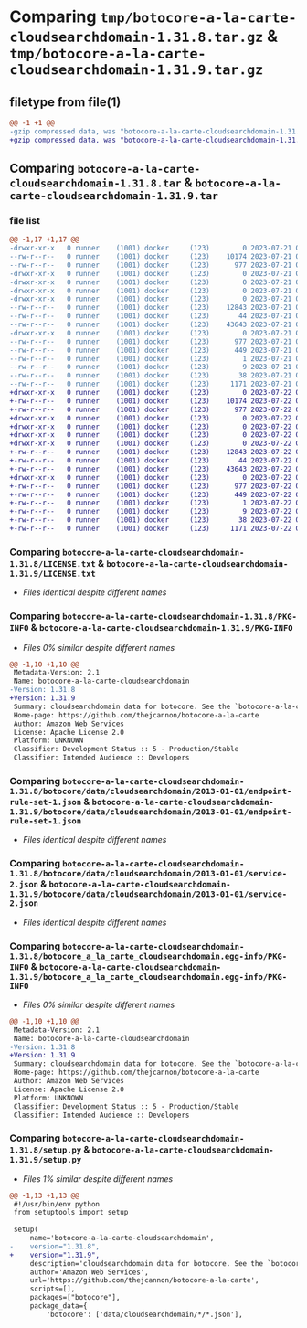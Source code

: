 # Comparing `tmp/botocore-a-la-carte-cloudsearchdomain-1.31.8.tar.gz` & `tmp/botocore-a-la-carte-cloudsearchdomain-1.31.9.tar.gz`

## filetype from file(1)

```diff
@@ -1 +1 @@
-gzip compressed data, was "botocore-a-la-carte-cloudsearchdomain-1.31.8.tar", last modified: Fri Jul 21 01:21:12 2023, max compression
+gzip compressed data, was "botocore-a-la-carte-cloudsearchdomain-1.31.9.tar", last modified: Sat Jul 22 01:20:16 2023, max compression
```

## Comparing `botocore-a-la-carte-cloudsearchdomain-1.31.8.tar` & `botocore-a-la-carte-cloudsearchdomain-1.31.9.tar`

### file list

```diff
@@ -1,17 +1,17 @@
-drwxr-xr-x   0 runner    (1001) docker     (123)        0 2023-07-21 01:21:12.898771 botocore-a-la-carte-cloudsearchdomain-1.31.8/
--rw-r--r--   0 runner    (1001) docker     (123)    10174 2023-07-21 01:21:12.000000 botocore-a-la-carte-cloudsearchdomain-1.31.8/LICENSE.txt
--rw-r--r--   0 runner    (1001) docker     (123)      977 2023-07-21 01:21:12.898771 botocore-a-la-carte-cloudsearchdomain-1.31.8/PKG-INFO
-drwxr-xr-x   0 runner    (1001) docker     (123)        0 2023-07-21 01:21:12.898771 botocore-a-la-carte-cloudsearchdomain-1.31.8/botocore/
-drwxr-xr-x   0 runner    (1001) docker     (123)        0 2023-07-21 01:21:12.898771 botocore-a-la-carte-cloudsearchdomain-1.31.8/botocore/data/
-drwxr-xr-x   0 runner    (1001) docker     (123)        0 2023-07-21 01:21:12.898771 botocore-a-la-carte-cloudsearchdomain-1.31.8/botocore/data/cloudsearchdomain/
-drwxr-xr-x   0 runner    (1001) docker     (123)        0 2023-07-21 01:21:12.898771 botocore-a-la-carte-cloudsearchdomain-1.31.8/botocore/data/cloudsearchdomain/2013-01-01/
--rw-r--r--   0 runner    (1001) docker     (123)    12843 2023-07-21 01:21:06.000000 botocore-a-la-carte-cloudsearchdomain-1.31.8/botocore/data/cloudsearchdomain/2013-01-01/endpoint-rule-set-1.json
--rw-r--r--   0 runner    (1001) docker     (123)       44 2023-07-21 01:21:06.000000 botocore-a-la-carte-cloudsearchdomain-1.31.8/botocore/data/cloudsearchdomain/2013-01-01/examples-1.json
--rw-r--r--   0 runner    (1001) docker     (123)    43643 2023-07-21 01:21:06.000000 botocore-a-la-carte-cloudsearchdomain-1.31.8/botocore/data/cloudsearchdomain/2013-01-01/service-2.json
-drwxr-xr-x   0 runner    (1001) docker     (123)        0 2023-07-21 01:21:12.898771 botocore-a-la-carte-cloudsearchdomain-1.31.8/botocore_a_la_carte_cloudsearchdomain.egg-info/
--rw-r--r--   0 runner    (1001) docker     (123)      977 2023-07-21 01:21:12.000000 botocore-a-la-carte-cloudsearchdomain-1.31.8/botocore_a_la_carte_cloudsearchdomain.egg-info/PKG-INFO
--rw-r--r--   0 runner    (1001) docker     (123)      449 2023-07-21 01:21:12.000000 botocore-a-la-carte-cloudsearchdomain-1.31.8/botocore_a_la_carte_cloudsearchdomain.egg-info/SOURCES.txt
--rw-r--r--   0 runner    (1001) docker     (123)        1 2023-07-21 01:21:12.000000 botocore-a-la-carte-cloudsearchdomain-1.31.8/botocore_a_la_carte_cloudsearchdomain.egg-info/dependency_links.txt
--rw-r--r--   0 runner    (1001) docker     (123)        9 2023-07-21 01:21:12.000000 botocore-a-la-carte-cloudsearchdomain-1.31.8/botocore_a_la_carte_cloudsearchdomain.egg-info/top_level.txt
--rw-r--r--   0 runner    (1001) docker     (123)       38 2023-07-21 01:21:12.898771 botocore-a-la-carte-cloudsearchdomain-1.31.8/setup.cfg
--rw-r--r--   0 runner    (1001) docker     (123)     1171 2023-07-21 01:21:12.000000 botocore-a-la-carte-cloudsearchdomain-1.31.8/setup.py
+drwxr-xr-x   0 runner    (1001) docker     (123)        0 2023-07-22 01:20:16.156772 botocore-a-la-carte-cloudsearchdomain-1.31.9/
+-rw-r--r--   0 runner    (1001) docker     (123)    10174 2023-07-22 01:20:15.000000 botocore-a-la-carte-cloudsearchdomain-1.31.9/LICENSE.txt
+-rw-r--r--   0 runner    (1001) docker     (123)      977 2023-07-22 01:20:16.156772 botocore-a-la-carte-cloudsearchdomain-1.31.9/PKG-INFO
+drwxr-xr-x   0 runner    (1001) docker     (123)        0 2023-07-22 01:20:16.156772 botocore-a-la-carte-cloudsearchdomain-1.31.9/botocore/
+drwxr-xr-x   0 runner    (1001) docker     (123)        0 2023-07-22 01:20:16.156772 botocore-a-la-carte-cloudsearchdomain-1.31.9/botocore/data/
+drwxr-xr-x   0 runner    (1001) docker     (123)        0 2023-07-22 01:20:16.156772 botocore-a-la-carte-cloudsearchdomain-1.31.9/botocore/data/cloudsearchdomain/
+drwxr-xr-x   0 runner    (1001) docker     (123)        0 2023-07-22 01:20:16.156772 botocore-a-la-carte-cloudsearchdomain-1.31.9/botocore/data/cloudsearchdomain/2013-01-01/
+-rw-r--r--   0 runner    (1001) docker     (123)    12843 2023-07-22 01:20:09.000000 botocore-a-la-carte-cloudsearchdomain-1.31.9/botocore/data/cloudsearchdomain/2013-01-01/endpoint-rule-set-1.json
+-rw-r--r--   0 runner    (1001) docker     (123)       44 2023-07-22 01:20:09.000000 botocore-a-la-carte-cloudsearchdomain-1.31.9/botocore/data/cloudsearchdomain/2013-01-01/examples-1.json
+-rw-r--r--   0 runner    (1001) docker     (123)    43643 2023-07-22 01:20:09.000000 botocore-a-la-carte-cloudsearchdomain-1.31.9/botocore/data/cloudsearchdomain/2013-01-01/service-2.json
+drwxr-xr-x   0 runner    (1001) docker     (123)        0 2023-07-22 01:20:16.156772 botocore-a-la-carte-cloudsearchdomain-1.31.9/botocore_a_la_carte_cloudsearchdomain.egg-info/
+-rw-r--r--   0 runner    (1001) docker     (123)      977 2023-07-22 01:20:16.000000 botocore-a-la-carte-cloudsearchdomain-1.31.9/botocore_a_la_carte_cloudsearchdomain.egg-info/PKG-INFO
+-rw-r--r--   0 runner    (1001) docker     (123)      449 2023-07-22 01:20:16.000000 botocore-a-la-carte-cloudsearchdomain-1.31.9/botocore_a_la_carte_cloudsearchdomain.egg-info/SOURCES.txt
+-rw-r--r--   0 runner    (1001) docker     (123)        1 2023-07-22 01:20:16.000000 botocore-a-la-carte-cloudsearchdomain-1.31.9/botocore_a_la_carte_cloudsearchdomain.egg-info/dependency_links.txt
+-rw-r--r--   0 runner    (1001) docker     (123)        9 2023-07-22 01:20:16.000000 botocore-a-la-carte-cloudsearchdomain-1.31.9/botocore_a_la_carte_cloudsearchdomain.egg-info/top_level.txt
+-rw-r--r--   0 runner    (1001) docker     (123)       38 2023-07-22 01:20:16.156772 botocore-a-la-carte-cloudsearchdomain-1.31.9/setup.cfg
+-rw-r--r--   0 runner    (1001) docker     (123)     1171 2023-07-22 01:20:15.000000 botocore-a-la-carte-cloudsearchdomain-1.31.9/setup.py
```

### Comparing `botocore-a-la-carte-cloudsearchdomain-1.31.8/LICENSE.txt` & `botocore-a-la-carte-cloudsearchdomain-1.31.9/LICENSE.txt`

 * *Files identical despite different names*

### Comparing `botocore-a-la-carte-cloudsearchdomain-1.31.8/PKG-INFO` & `botocore-a-la-carte-cloudsearchdomain-1.31.9/PKG-INFO`

 * *Files 0% similar despite different names*

```diff
@@ -1,10 +1,10 @@
 Metadata-Version: 2.1
 Name: botocore-a-la-carte-cloudsearchdomain
-Version: 1.31.8
+Version: 1.31.9
 Summary: cloudsearchdomain data for botocore. See the `botocore-a-la-carte` package for more info.
 Home-page: https://github.com/thejcannon/botocore-a-la-carte
 Author: Amazon Web Services
 License: Apache License 2.0
 Platform: UNKNOWN
 Classifier: Development Status :: 5 - Production/Stable
 Classifier: Intended Audience :: Developers
```

### Comparing `botocore-a-la-carte-cloudsearchdomain-1.31.8/botocore/data/cloudsearchdomain/2013-01-01/endpoint-rule-set-1.json` & `botocore-a-la-carte-cloudsearchdomain-1.31.9/botocore/data/cloudsearchdomain/2013-01-01/endpoint-rule-set-1.json`

 * *Files identical despite different names*

### Comparing `botocore-a-la-carte-cloudsearchdomain-1.31.8/botocore/data/cloudsearchdomain/2013-01-01/service-2.json` & `botocore-a-la-carte-cloudsearchdomain-1.31.9/botocore/data/cloudsearchdomain/2013-01-01/service-2.json`

 * *Files identical despite different names*

### Comparing `botocore-a-la-carte-cloudsearchdomain-1.31.8/botocore_a_la_carte_cloudsearchdomain.egg-info/PKG-INFO` & `botocore-a-la-carte-cloudsearchdomain-1.31.9/botocore_a_la_carte_cloudsearchdomain.egg-info/PKG-INFO`

 * *Files 0% similar despite different names*

```diff
@@ -1,10 +1,10 @@
 Metadata-Version: 2.1
 Name: botocore-a-la-carte-cloudsearchdomain
-Version: 1.31.8
+Version: 1.31.9
 Summary: cloudsearchdomain data for botocore. See the `botocore-a-la-carte` package for more info.
 Home-page: https://github.com/thejcannon/botocore-a-la-carte
 Author: Amazon Web Services
 License: Apache License 2.0
 Platform: UNKNOWN
 Classifier: Development Status :: 5 - Production/Stable
 Classifier: Intended Audience :: Developers
```

### Comparing `botocore-a-la-carte-cloudsearchdomain-1.31.8/setup.py` & `botocore-a-la-carte-cloudsearchdomain-1.31.9/setup.py`

 * *Files 1% similar despite different names*

```diff
@@ -1,13 +1,13 @@
 #!/usr/bin/env python
 from setuptools import setup
 
 setup(
     name='botocore-a-la-carte-cloudsearchdomain',
-    version="1.31.8",
+    version="1.31.9",
     description='cloudsearchdomain data for botocore. See the `botocore-a-la-carte` package for more info.',
     author='Amazon Web Services',
     url='https://github.com/thejcannon/botocore-a-la-carte',
     scripts=[],
     packages=["botocore"],
     package_data={
         'botocore': ['data/cloudsearchdomain/*/*.json'],
```

